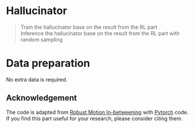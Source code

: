# Hallucinator

> Train the hallucinator base on the result from the RL part  \
> Inference the hallucinator base on the result from the RL part with random sampling 

# Data preparation
No extra data is required.

## Acknowledgement

The code is adapted from [Robust Motion In-betweening](https://arxiv.org/abs/2102.04942) with 
[Pytorch](https://github.com/xjwxjw/Pytorch-Robust-Motion-In-betweening) code.
If you find this part useful for your research, please consider citing them.